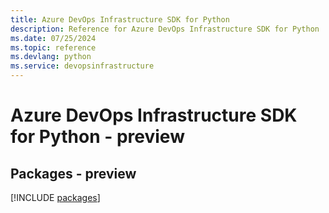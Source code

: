 ```yaml
---
title: Azure DevOps Infrastructure SDK for Python
description: Reference for Azure DevOps Infrastructure SDK for Python
ms.date: 07/25/2024
ms.topic: reference
ms.devlang: python
ms.service: devopsinfrastructure
---
```

# Azure DevOps Infrastructure SDK for Python - preview
## Packages - preview
[!INCLUDE [packages](devops-infrastructure-index.md)]